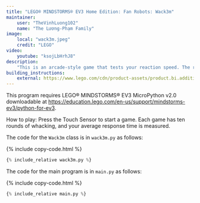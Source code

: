 ```yaml
---
title: "LEGO® MINDSTORMS® EV3 Home Edition: Fan Robots: Wack3m"
maintainer:
    user: "TheVinhLuong102"
    name: "The Lương-Phạm Family"
image:
    local: "wack3m.jpeg"
    credit: "LEGO"
video:
    youtube: "ksojLbHrhJ8"
description:
    "This is an arcade-style game that tests your reaction speed. The robot pops up disks that you have to whack as quickly as possible using the wack-wheel hammer. Challenge your friends and see who wackedy-wacks the fastest!"
building_instructions:
    external: https://www.lego.com/cdn/product-assets/product.bi.additional.extra.pdf/31313_X_WACK3M.pdf
---
```



This program requires LEGO® MINDSTORMS® EV3 MicroPython v2.0 downloadable at https://education.lego.com/en-us/support/mindstorms-ev3/python-for-ev3.

How to play: Press the Touch Sensor to start a game. Each game has ten rounds of whacking, and your average response time is measured.

The code for the `Wack3m` class is in `wack3m.py` as follows:

{% include copy-code.html %}
```python
{% include_relative wack3m.py %}
```

The code for the main program is in `main.py` as follows:

{% include copy-code.html %}
```python
{% include_relative main.py %}
```

